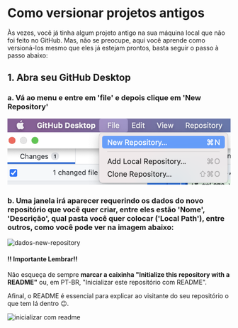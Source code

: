 # **Como versionar projetos antigos**

Às vezes, você já tinha algum projeto antigo na sua máquina local que não foi feito no GitHub. Mas, não se preocupe, aqui você aprende como versioná-los mesmo que eles já estejam prontos, basta seguir o passo à passo abaixo: 

## **1. Abra seu GitHub Desktop** 

### a. Vá ao menu e entre em **'file'** e depois clique em **'New Repository'** 

![imagem-new-repository](Resources/File-new-repository.png)

### b. Uma janela irá aparecer requerindo os dados do novo repositório que você quer criar, entre eles estão 'Nome', 'Descrição', qual pasta você quer colocar ('Local Path'), entre outros, como você pode ver na imagem abaixo: 

![dados-new-repository](Resources/dados-new-repository.png)

#### **!! Importante Lembrar!!**

Não esqueça de sempre **marcar a caixinha "Initialize this repository with a README"** ou, em PT-BR, "Inicializar este repositório com README". 

Afinal, o README é essencial para explicar ao visitante do seu repositório o que tem lá dentro :wink:.

![inicializar com readme](Resources/inicializar-com-readme.png)







